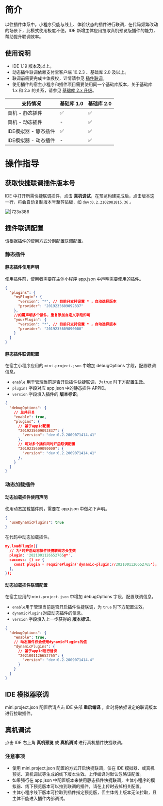 
# 简介
以往插件体系中，小程序只能与线上、体验状态的插件进行联调，在代码频繁改动的场景下，此模式使用极度不便。IDE 新增主体应用拉取真机预览版插件的能力，帮助提升联调效率。

## 使用说明

- IDE 1.19 版本及以上。
- 动态插件联调依赖支付宝客户端 10.2.3 、基础库 2.0 及以上。
- 联调前需要完成主体授权，详情请参见 [插件联调](https://opendocs.alipay.com/mini/plugin/test)。
- 使用插件的宿主小程序和插件项目需要使用同一个基础库版本，关于基础库 1.x 和 2.x 的关系，请参见 [基础库 2.x 升级](https://opendocs.alipay.com/mini/framework/lib-upgrade-v2)。

| **支持情况** | **基础库 1.0** | **基础库 2.0** |
| --- | --- | --- |
| 真机 - 静态插件 | ✅ | ✅ |
| 真机 - 动态插件 | - | ✅ |
| IDE模拟器 - 静态插件 | ✅  | ✅ |
| IDE模拟器 - 动态插件 | - | ✅ |


# 操作指导

## 获取快捷联调插件版本号
IDE 中打开所需快捷联调插件，点击 **真机调试**，在预览构建完成后，点击版本这一行，将会自动复制版本号至剪贴板，如 `dev:0.2.2102081815.36` 。

![|723x386](https://mdn.alipayobjects.com/afts/img/A*jPReSYyO6RsAAAAAAAAAAAAAAa8wAA/original?bz=openpt_doc&t=rHHDsyqpjbGM5TLgBwFouAAAAABkMK8AAAAA#align=left&display=inline&height=700&margin=%5Bobject%20Object%5D&originHeight=700&originWidth=1310&status=done&style=none&width=1310)

## 插件联调配置
请根据插件的使用方式分别配置联调配置。

### 静态插件

#### 静态插件使用声明
使用插件前，使用者需要在主体小程序 app.json 中声明需要使用的插件。
```json
{
  "plugins": {
    "myPlugin": {
      "version": "*", // 目前只支持设置 * ，自动选择版本
      "provider": "2019235609092837"
    },
    //如需声明多个插件，重复添加自定义字段即可
    "yourPlugin": {
      "version": "*", // 目前只支持设置 * ，自动选择版本
      "provider": "2019235609090000"  
    }
  }
}
```

#### 静态插件联调配置
在宿主小程序应用的 `mini.project.json` 中增加 debugOptions 字段，配置联调信息。

- `enable` 用于管理当前是否开启插件快捷联调，为 true 时下方配置生效。
- `plugins` 字段对应 app.json 中的静态插件 APPID。
- `version` 字段填入插件的 **版本标识**。


```json
{
  "debugOptions": {
    // 总共开关
    "enable": true,
    "plugins": {
      // 基于appId配置
      "2019235609092837": {
        "version": "dev:0.2.2009071414.41"
      },
      // 可对多个插件同时开启联调配置
      "2019235609090000": {
        "version": "dev:0.2.2009071414.41"
      },
    }
  }
}
```

### 动态加载插件

#### 动态加载插件使用声明
使用动态加载插件前，需要在 app.json 中做如下声明。

```json
{
  "useDynamicPlugins": true
}
```
在代码中动态加载插件。

```json
my.loadPlugin({
  // 为*时开启动态插件快捷联调方会生效
  plugin: '2021001126652765@*', 
  success: () => {
    const plugin = requirePlugin('dynamic-plugin://2021001126652765');
  },
});
```

#### 动态加载插件联调配置
在宿主应用的 `mini.project.json` 中增加 debugOptions 字段，配置联调信息。

- `enable`用于管理当前是否开启插件快捷联调，为 `true` 时下方配置生效。
- `dynamicPlugins`对应动态插件的信息。
- `version` 字段填入上一步获得的 **版本标识**。


```json
{
  "debugOptions": {
    "enable": true,
    // 动态插件仅会使用dynamicPlugins的值
    "dynamicPlugins": {
      // 基于appId进行替换
      "2021001126652765": {
        "version": "dev:0.2.2009071414.4"
      }
    }
  }
}
```

## IDE 模拟器联调
mini.project.json 配置后请点击 IDE 头部 **重启编译** ，此时将依据设定的联调版本进行拉取插件。

## 真机调试
点击 IDE 右上角 **真机预览** 或 **真机调试** 进行真机插件快捷联调。

### 注意事项

- 使用 mini.project.json 配置的方式开启快捷联调，仅在 IDE 模拟器、或真机预览、真机调试等生成的线下版本生效。上传编译时默认忽略该配置。
- 如果强行在 app.json 中配置版本来使用静态插件快捷联调，主体小程序的模拟器、线下预览版本可以拉到联调的插件，请在上传时去掉相关配置。
- 主体小程序线下版本可拉取到插件指定预览版，但主体线上版本无法拉取，且主体不能进入插件内部调试。
